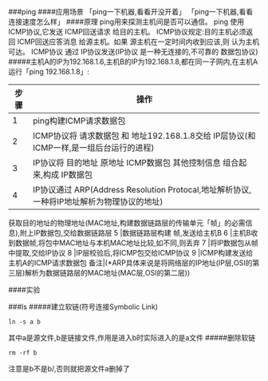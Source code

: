 ###ping
####应用场景
「ping一下机器,看看开没开着」
「ping一下机器,看看连接速度怎么样」
####原理
ping用来探测主机间是否可以通信。
ping 使用 ICMP协议,它发送 ICMP回送请求 给目的主机。
ICMP协议规定:目的主机必须返回 ICMP回送应答消息 给源主机。如果 源主机在一定时间内收到应该,则 认为主机可达。
ICMP协议 通过 IP协议发送(IP协议 是一种无连接的,不可靠的 数据包协议)
#####主机A的IP为192.168.1.6,主机B的IP为192.168.1.8,都在同一子网内,在主机A运行「ping 192.168.1.8」:

步骤|操作
----|---------------------------------------------------------
1   |ping构建ICMP请求数据包
2   |ICMP协议将 请求数据包 和 地址192.168.1.8交给 IP层协议(和ICMP一样,是一组后台运行的进程)
3   |IP协议将 目的地址 原地址 ICMP数据包 其他控制信息 组合起来,构成 IP数据包
4   |IP协议通过 ARP(Address Resolution Protocal,地址解析协议,一种将IP地址解析为物理协议的地址)
获取目的地址的物理地址(MAC地址,构建数据链路层的传输单元「帧」的必需信息),附上IP数据包,交给数据链路层
5   |数据链路层构建 帧,发送给主机B
6   |主机B收到数据帧,将包中MAC地址与本机MAC地址比较,如不同,则丢弃
7   |将IP数据包从帧中提取,交给IP协议
8   |IP层校验后,将ICMP包交给ICMP协议
9   |ICMP构建发送给主机A的ICMP请求数据包
备注|(*ARP具体来说是将网络层的IP地址(IP层,OSI的第三层)解析为数据链路层的MAC地址(MAC层,OSI的第二层))

####实验

###ls
#####建立软链(符号连接Symbolic Link)
```shell
ln -s a b
```
其中a是源文件,b是链接文件,作用是进入b时实际进入的是a文件
#####删除软链
```shell
rm -rf b
```
注意是b不是b/,否则就把源文件a删掉了
